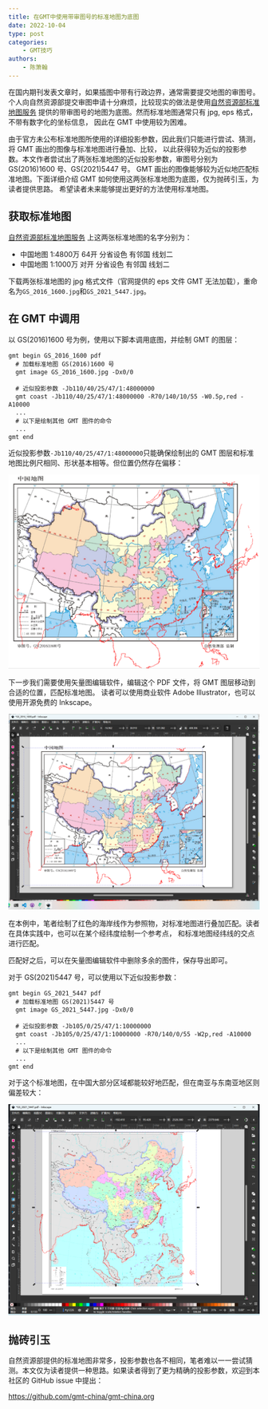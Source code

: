 ```yaml
---
title: 在GMT中使用带审图号的标准地图为底图
date: 2022-10-04
type: post
categories:
    - GMT技巧
authors:
    - 陈箫翰
---
```


在国内期刊发表文章时，如果插图中带有行政边界，通常需要提交地图的审图号。
个人向自然资源部提交审图申请十分麻烦，比较现实的做法是使用[自然资源部标准地图服务](http://bzdt.ch.mnr.gov.cn/)
提供的带审图号的地图为底图。然而标准地图通常只有 jpg, eps 格式，不带有数字化的坐标信息，
因此在 GMT 中使用较为困难。

由于官方未公布标准地图所使用的详细投影参数，因此我们只能进行尝试、猜测，将 GMT 画出的图像与标准地图进行叠加、比较，
以此获得较为近似的投影参数。本文作者尝试出了两张标准地图的近似投影参数，审图号分别为 GS(2016)1600 号、GS(2021)5447 号。
GMT 画出的图像能够较为近似地匹配标准地图。下面详细介绍 GMT 如何使用这两张标准地图为底图，仅为抛砖引玉，为读者提供思路。
希望读者未来能够提出更好的方法使用标准地图。

## 获取标准地图

[自然资源部标准地图服务](http://bzdt.ch.mnr.gov.cn/) 上这两张标准地图的名字分别为：

- 中国地图 1:4800万 64开 分省设色 有邻国 线划二
- 中国地图 1:1000万 对开 分省设色 有邻国 线划二

下载两张标准地图的 jpg 格式文件（官网提供的 eps 文件 GMT 无法加载），重命名为`GS_2016_1600.jpg`和`GS_2021_5447.jpg`。

## 在 GMT 中调用

以 GS(2016)1600 号为例，使用以下脚本调用底图，并绘制 GMT 的图层：

```
gmt begin GS_2016_1600 pdf
  # 加载标准地图 GS(2016)1600 号
  gmt image GS_2016_1600.jpg -Dx0/0
  
  # 近似投影参数 -Jb110/40/25/47/1:48000000
  gmt coast -Jb110/40/25/47/1:48000000 -R70/140/10/55 -W0.5p,red -A10000
  ...
  # 以下是绘制其他 GMT 图件的命令
  ...
gmt end
```

近似投影参数`-Jb110/40/25/47/1:48000000`只能确保绘制出的 GMT 图层和标准地图比例尺相同、形状基本相等。但位置仍然存在偏移：

![Fig1](Fig1.png)

下一步我们需要使用矢量图编辑软件，编辑这个 PDF 文件，将 GMT 图层移动到合适的位置，匹配标准地图。
读者可以使用商业软件 Adobe Illustrator，也可以使用开源免费的 Inkscape。

![Fig2](Fig2.png)

在本例中，笔者绘制了红色的海岸线作为参照物，对标准地图进行叠加匹配。读者在具体实践中，也可以在某个经纬度绘制一个参考点，
和标准地图经纬线的交点进行匹配。

匹配好之后，可以在矢量图编辑软件中删除多余的图件，保存导出即可。

对于 GS(2021)5447 号，可以使用以下近似投影参数：

```
gmt begin GS_2021_5447 pdf
  # 加载标准地图 GS(2021)5447 号
  gmt image GS_2021_5447.jpg -Dx0/0
  
  # 近似投影参数 -Jb105/0/25/47/1:10000000
  gmt coast -Jb105/0/25/47/1:10000000 -R70/140/0/55 -W2p,red -A10000
  ...
  # 以下是绘制其他 GMT 图件的命令
  ...
gmt end
```

对于这个标准地图，在中国大部分区域都能较好地匹配，但在南亚与东南亚地区则偏差较大：

![Fig3](Fig3.png)

## 抛砖引玉

自然资源部提供的标准地图非常多，投影参数也各不相同，笔者难以一一尝试猜测。本文仅为读者提供一种思路。如果读者得到了更为精确的投影参数，欢迎到本社区的 GitHub issue 中提出：

https://github.com/gmt-china/gmt-china.org